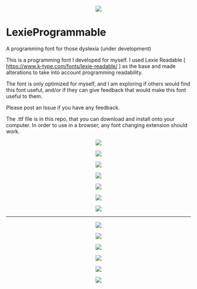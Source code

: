 

<p align="center">
  <img src="https://i.imgur.com/swsx6aC.png">
</p>

# LexieProgrammable
A programming font for those dyslexia (under development) 

This is a programming font I developed for myself. I used Lexie Readable [ https://www.k-type.com/fonts/lexie-readable/ ] as the base and made alterations to take into account programming readability. 

The font is only optimized for myself, and I am exploring if others would find this font useful, and/or if they can give feedback that would make this font useful to them. 

Please post an Issue if you have any feedback. 

The .ttf file is in this repo, that you can download and install onto your computer. In order to use in a browser, any font changing extension should work. 

<p align="center">
  <img src="https://snipboard.io/svTUXY.jpg">
</p>

<p align="center">
  <img src="https://snipboard.io/jlima4.jpg">
</p>

<p align="center">
  <img src="https://snipboard.io/2UdBCx.jpg">
</p>

<p align="center">
  <img src="https://snipboard.io/Hpr4cQ.jpg">
</p>

<p align="center">
  <img src="https://snipboard.io/TOXzFL.jpg">
</p>

<p align="center">
  <img src="https://snipboard.io/FBUeZT.jpg">
</p>

<p align="center">
  <img src="https://snipboard.io/KIZ3Hu.jpg">
</p>



-----

<p align="center">
  <img src="https://i.imgur.com/X1RapNc.png">
</p>

<p align="center">
  <img src="https://i.imgur.com/cDOU8aK.png">
</p>

<p align="center">
  <img src="https://i.imgur.com/D5FZoHx.png">
</p>

<p align="center">
  <img src="https://i.imgur.com/IxR2SV3.png">
</p>

<p align="center">
  <img src="https://i.imgur.com/L0sso9V.png">
</p>

<p align="center">
  <img src="https://i.imgur.com/EP2o3Rn.png">
</p>

